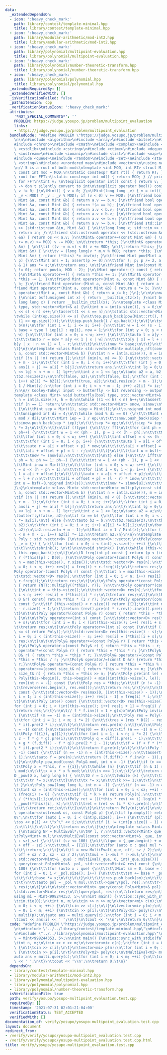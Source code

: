 ```yaml
---
data:
  _extendedDependsOn:
  - icon: ':heavy_check_mark:'
    path: library/contest/template-minimal.hpp
    title: library/contest/template-minimal.hpp
  - icon: ':heavy_check_mark:'
    path: library/modular-arithmetic/mod-int2.hpp
    title: library/modular-arithmetic/mod-int2.hpp
  - icon: ':heavy_check_mark:'
    path: library/polynomial/multipoint-evaluation.hpp
    title: library/polynomial/multipoint-evaluation.hpp
  - icon: ':heavy_check_mark:'
    path: library/polynomial/number-theoretic-transform.hpp
    title: library/polynomial/number-theoretic-transform.hpp
  - icon: ':heavy_check_mark:'
    path: library/polynomial/polynomial.hpp
    title: library/polynomial/polynomial.hpp
  _extendedRequiredBy: []
  _extendedVerifiedWith: []
  _isVerificationFailed: false
  _pathExtension: cpp
  _verificationStatusIcon: ':heavy_check_mark:'
  attributes:
    '*NOT_SPECIAL_COMMENTS*': ''
    PROBLEM: https://judge.yosupo.jp/problem/multipoint_evaluation
    links:
    - https://judge.yosupo.jp/problem/multipoint_evaluation
  bundledCode: "#define PROBLEM \"https://judge.yosupo.jp/problem/multipoint_evaluation\"\
    \n\n\n#include <algorithm>\n#include <array>\n#include <bitset>\n#include <cassert>\n\
    #include <chrono>\n#include <cmath>\n#include <complex>\n#include <cstdio>\n#include\
    \ <cstdlib>\n#include <cstring>\n#include <ctime>\n#include <deque>\n#include\
    \ <iostream>\n#include <iomanip>\n#include <list>\n#include <map>\n#include <numeric>\n\
    #include <queue>\n#include <random>\n#include <set>\n#include <stack>\n#include\
    \ <string>\n#include <unordered_map>\n#include <vector>\n\nusing namespace std;\n\
    \n// 5 is a root of both mods\ntemplate <int MOD, int RT> struct Mint {\n\tstatic\
    \ const int mod = MOD;\n\tstatic constexpr Mint rt() { return RT; } // primitive\
    \ root for FFT\n\tstatic constexpr int md() { return MOD; } // primitive root\
    \ for FFT\n\tint v; \n\texplicit operator int() const { return v; } // explicit\
    \ -> don't silently convert to int\n\texplicit operator bool() const { return\
    \ v != 0; }\n\tMint() { v = 0; }\n\tMint(long long _v) { v = int((-MOD <= _v &&\
    \ _v < MOD) ? _v : _v % MOD); if (v < 0) v += MOD; }\n\tfriend bool operator==(const\
    \ Mint &a, const Mint &b) { return a.v == b.v; }\n\tfriend bool operator!=(const\
    \ Mint &a, const Mint &b) { return !(a == b); }\n\tfriend bool operator<(const\
    \ Mint &a, const Mint &b) { return a.v < b.v; }\n\tfriend bool operator>(const\
    \ Mint &a, const Mint &b) { return a.v > b.v; }\n\tfriend bool operator<=(const\
    \ Mint &a, const Mint &b) { return a.v <= b.v; }\n\tfriend bool operator>=(const\
    \ Mint &a, const Mint &b) { return a.v >= b.v; }\n\tfriend std::istream& operator\
    \ >> (std::istream &in, Mint &a) { \n\t\tlong long x; std::cin >> x; a = Mint(x);\
    \ return in; }\n\tfriend std::ostream& operator << (std::ostream &os, const Mint\
    \ &a) { return os << a.v; }\n\tMint& operator+=(const Mint &m) { \n\t\tif ((v\
    \ += m.v) >= MOD) v -= MOD; \n\t\treturn *this; }\n\tMint& operator-=(const Mint\
    \ &m) { \n\t\tif ((v -= m.v) < 0) v += MOD; \n\t\treturn *this; }\n\tMint& operator*=(const\
    \ Mint &m) { \n\t\tv = (long long)v * m.v % MOD; return *this; }\n\tMint& operator/=(const\
    \ Mint &m) { return (*this) *= inv(m); }\n\tfriend Mint pow(Mint a, long long\
    \ p) {\n\t\tMint ans = 1; assert(p >= 0);\n\t\tfor (; p; p /= 2, a *= a) if (p\
    \ & 1) ans *= a;\n\t\treturn ans; \n\t}\n\tfriend Mint inv(const Mint &a) { assert(a.v\
    \ != 0); return pow(a, MOD - 2); }\n\tMint operator-() const { return Mint(-v);\
    \ }\n\tMint& operator++() { return *this += 1; }\n\tMint& operator--() { return\
    \ *this -= 1; }\n\tfriend Mint operator+(Mint a, const Mint &b) { return a +=\
    \ b; }\n\tfriend Mint operator-(Mint a, const Mint &b) { return a -= b; }\n\t\
    friend Mint operator*(Mint a, const Mint &b) { return a *= b; }\n\tfriend Mint\
    \ operator/(Mint a, const Mint &b) { return a /= b; }\n};\n\n\n\nnamespace NTT\
    \ {\n\nint bsf(unsigned int x) { return __builtin_ctz(x); }\nint bsf(unsigned\
    \ long long x) { return __builtin_ctzll(x); }\n\ntemplate <class Mint> void nft(bool\
    \ type, std::vector<Mint>& a) {\n\tint n = int(a.size()), s = 0;\n\twhile ((1\
    \ << s) < n) s++;\n\tassert(1 << s == n);\n\tstatic std::vector<Mint> ep, iep;\n\
    \twhile (int(ep.size()) <= s) {\n\t\tep.push_back(pow(Mint::rt(), Mint(-1).v /\
    \ (1 << ep.size())));\n\t\tiep.push_back(1 / ep.back());\n\t}\n\tstd::vector<Mint>\
    \ b(n);\n\tfor (int i = 1; i <= s; i++) {\n\t\tint w = 1 << (s - i);\n\t\tMint\
    \ base = type ? iep[i] : ep[i], now = 1;\n\t\tfor (int y = 0; y < n / 2; y +=\
    \ w) {\n\t\t\tfor (int x = 0; x < w; x++) {\n\t\t\t\tauto l = a[y << 1 | x];\n\
    \t\t\t\tauto r = now * a[y << 1 | x | w];\n\t\t\t\tb[y | x] = l + r;\n\t\t\t\t\
    b[y | x | n >> 1] = l - r;\n\t\t\t}\n\t\t\tnow *= base;\n\t\t}\n\t\tswap(a, b);\n\
    \t}\n}\n\ntemplate <class Mint> std::vector<Mint> multiply_nft(const std::vector<Mint>&\
    \ a, const std::vector<Mint>& b) {\n\tint n = int(a.size()), m = int(b.size());\n\
    \tif (!n || !m) return {};\n\tif (min(n, m) <= 8) {\n\t\tstd::vector<Mint> ans(n\
    \ + m - 1);\n\t\tfor (int i = 0; i < n; i++)\n\t\t\tfor (int j = 0; j < m; j++)\
    \ ans[i + j] += a[i] * b[j];\n\t\treturn ans;\n\t}\n\tint lg = 0;\n\twhile ((1\
    \ << lg) < n + m - 1) lg++;\n\tint z = 1 << lg;\n\tauto a2 = a, b2 = b;\n\ta2.resize(z);\n\
    \tb2.resize(z);\n\tnft(false, a2);\n\tnft(false, b2);\n\tfor (int i = 0; i < z;\
    \ i++) a2[i] *= b2[i];\n\tnft(true, a2);\n\ta2.resize(n + m - 1);\n\tMint iz =\
    \ 1 / Mint(z);\n\tfor (int i = 0; i < n + m - 1; i++) a2[i] *= iz;\n\treturn a2;\n\
    }\n\n// Cooley-Tukey: input -> butterfly -> bit reversing -> output \n// bit reversing\n\
    template <class Mint> void butterfly(bool type, std::vector<Mint>& a) {\n\tint\
    \ n = int(a.size()), h = 0;\n\twhile ((1 << h) < n) h++;\n\tassert(1 << h == n);\n\
    \tif (n == 1) return;\n\n\tstatic std::vector<Mint> snow, sinow;\n\tif (snow.empty())\
    \ {\n\t\tMint sep = Mint(1), siep = Mint(1);\n\t\tunsigned int mod = Mint(-1).v;\n\
    \t\tunsigned int di = 4;\n\t\twhile (mod % di == 0) {\n\t\t\tMint ep = pow(Mint::rt(),\
    \ mod / di);\n\t\t\tMint iep = 1 / ep;\n\t\t\tsnow.push_back(siep * ep);\n\t\t\
    \tsinow.push_back(sep * iep);\n\t\t\tsep *= ep;\n\t\t\tsiep *= iep;\n\t\t\tdi\
    \ *= 2;\n\t\t}\n\t}\n\tif (!type) {\n\t\t// fft\n\t\tfor (int ph = 1; ph <= h;\
    \ ph++) {\n\t\t\tint w = 1 << (ph - 1), p = 1 << (h - ph);\n\t\t\tMint now = Mint(1);\n\
    \t\t\tfor (int s = 0; s < w; s++) {\n\t\t\t\tint offset = s << (h - ph + 1);\n\
    \t\t\t\tfor (int i = 0; i < p; i++) {\n\t\t\t\t\tauto l = a[i + offset];\n\t\t\
    \t\t\tauto r = a[i + offset + p] * now;\n\t\t\t\t\ta[i + offset] = l + r;\n\t\t\
    \t\t\ta[i + offset + p] = l - r;\n\t\t\t\t}\n\t\t\t\tint u = bsf(~(unsigned int)(s));\n\
    \t\t\t\tnow *= snow[u];\n\t\t\t}\n\t\t}\n\t} else {\n\t\t// ifft\n\t\tfor (int\
    \ ph = h; ph >= 1; ph--) {\n\t\t\tint w = 1 << (ph - 1), p = 1 << (h - ph);\n\t\
    \t\tMint inow = Mint(1);\n\t\t\tfor (int s = 0; s < w; s++) {\n\t\t\t\tint offset\
    \ = s << (h - ph + 1);\n\t\t\t\tfor (int i = 0; i < p; i++) {\n\t\t\t\t\tauto\
    \ l = a[i + offset];\n\t\t\t\t\tauto r = a[i + offset + p];\n\t\t\t\t\ta[i + offset]\
    \ = l + r;\n\t\t\t\t\ta[i + offset + p] = (l - r) * inow;\n\t\t\t\t}\n\t\t\t\t\
    int u = bsf(~(unsigned int)(s));\n\t\t\t\tinow *= sinow[u];\n\t\t\t}\n\t\t}\n\t\
    }\n}\n\ntemplate <class Mint> std::vector<Mint> multiply(const std::vector<Mint>&\
    \ a, const std::vector<Mint>& b) {\n\tint n = int(a.size()), m = int(b.size());\n\
    \tif (!n || !m) return {};\n\tif (min(n, m) < 8) {\n\t\tstd::vector<Mint> ans(n\
    \ + m - 1);\n\t\tfor (int i = 0; i < n; i++)\n\t\t\tfor (int j = 0; j < m; j++)\
    \ ans[i + j] += a[i] * b[j];\n\t\treturn ans;\n\t}\n\tint lg = 0;\n\twhile ((1\
    \ << lg) < n + m - 1) lg++;\n\tint z = 1 << lg;\n\tauto a2 = a;\n\ta2.resize(z);\n\
    \tbutterfly(false, a2);\n\tif (a == b) {\n\t\tfor (int i = 0; i < z; i++) a2[i]\
    \ *= a2[i];\n\t} else {\n\t\tauto b2 = b;\n\t\tb2.resize(z);\n\t\tbutterfly(false,\
    \ b2);\n\t\tfor (int i = 0; i < z; i++) a2[i] *= b2[i];\n\t}\n\tbutterfly(true,\
    \ a2);\n\ta2.resize(n + m - 1);\n\tMint iz = 1 / Mint(z);\n\tfor (int i = 0; i\
    \ < n + m - 1; i++) a2[i] *= iz;\n\treturn a2;\n}\n\n}\n\ntemplate <class D> struct\
    \ Poly : std::vector<D> {\n\tusing vector<D>::vector;\n\tPoly(const std::vector<D>&\
    \ _v = {}) { \n\t\tfor (int i = 0; i < (int)_v.size(); ++i) {\n\t\t\tthis->push_back(_v[i]);\n\
    \t\t}\n\t\tshrink(); \n\t}\n\n\tvoid shrink() {\n\t\twhile (this->size() && !this->back())\
    \ this->pop_back();\n\t}\n\n\tD freq(int p) const { return (p < (int)this->size())\
    \ ? (*this)[p] : D(0); }\n\t\n\tPoly operator+(const Poly& r) const {\n\t\tint\
    \ n = max(this->size(), r.size());\n\t\tstd::vector<D> res(n);\n\t\tfor (int i\
    \ = 0; i < n; i++) res[i] = freq(i) + r.freq(i);\n\t\treturn res;\n\t}\n\t\n\t\
    Poly operator-(const Poly& r) const {\n\t\tint n = max(this->size(), r.size());\n\
    \t\tstd::vector<D> res(n);\n\t\tfor (int i = 0; i < n; i++) res[i] = freq(i) -\
    \ r.freq(i);\n\t\treturn res;\n\t}\n\t\n\tPoly operator*(const Poly& r) const\
    \ { return {NTT::multiply((*this), r)}; }\n\t\n\tPoly operator*(const D& r) const\
    \ {\n\t\tint n = this->size();\n\t\tstd::vector<D> res(n);\n\t\tfor (int i = 0;\
    \ i < n; i++) res[i] = (*this)[i] * r;\n\t\treturn res;\n\t}\n\n\tPoly operator/(const\
    \ D &r) const{ return *this * (1 / r); }\n\t\n\tPoly operator/(const Poly& r)\
    \ const {\n\t\tif (this->size() < r.size()) return {{}};\n\t\tint n = (int)this->size()\
    \ - r.size() + 1;\n\t\treturn (rev().pre(n) * r.rev().inv(n)).pre(n).rev(n);\n\
    \t}\n\t\n\tPoly operator%(const Poly& r) const { return *this - *this / r * r;\
    \ }\n\t\n\tPoly operator<<(int s) const {\n\t\tstd::vector<D> res(this->size()\
    \ + s);\n\t\tfor (int i = 0; i < (int)this->size(); i++) res[i + s] = (*this)[i];\n\
    \t\treturn res;\n\t}\n\n\tPoly operator>>(int s) const {\n\t\tif ((int)this->size()\
    \ <= s) return Poly();\n\t\tstd::vector<D> res(this->size() - s);\n\t\tfor (int\
    \ i = 0; i < (int)this->size() - s; i++) res[i] = (*this)[i + s];\n\t\treturn\
    \ res;\n\t}\n\t\n\tPoly& operator+=(const Poly& r) { return *this = *this + r;\
    \ }\n\tPoly& operator-=(const Poly& r) { return *this = *this - r; }\n\tPoly&\
    \ operator*=(const Poly& r) { return *this = *this * r; }\n\tPoly& operator*=(const\
    \ D& r) { return *this = *this * r; }\n\tPoly& operator/=(const Poly& r) { return\
    \ *this = *this / r; }\n\tPoly& operator/=(const D &r) {return *this = *this /\
    \ r;}\n\tPoly& operator%=(const Poly& r) { return *this = *this % r; }\n\tPoly&\
    \ operator<<=(const size_t& n) { return *this = *this << n; }\n\tPoly& operator>>=(const\
    \ size_t& n) { return *this = *this >> n; }\n\n\tPoly pre(int le) const { return\
    \ Poly(this->begin(), this->begin() + min((int)this->size(), le)); }\n\t\n\tPoly\
    \ rev(int n = -1) const {\n\t\tPoly res = *this;\n\t\tif (n != -1) res.resize(n);\n\
    \t\treverse(res.begin(), res.end());\n\t\treturn res;\n\t}\n\t\n\tPoly diff()\
    \ const {\n\t\tstd::vector<D> res(max(0, (int)this->size() - 1));\n\t\tfor (int\
    \ i = 1; i < (int)this->size(); i++) res[i - 1] = freq(i) * i;\n\t\treturn res;\n\
    \t}\n\t\n\tPoly inte() const {\n\t\tstd::vector<D> res(this->size() + 1);\n\t\t\
    for (int i = 0; i < (int)this->size(); i++) res[i + 1] = freq(i) / (i + 1);\n\t\
    \treturn res;\n\t}\n\n\t// f * f.inv() = 1 + g(x)x^m\n\tPoly inv(int m = -1) const\
    \ {\n\t\tif (m == -1) m = (int)this->size();\n\t\tPoly res = Poly({D(1) / freq(0)});\n\
    \t\tfor (int i = 1; i < m; i *= 2) {\n\t\t\tres = (res * D(2) - res * res * pre(2\
    \ * i)).pre(2 * i);\n\t\t}\n\t\treturn res.pre(m);\n\t}\n\t\n\tPoly exp(int n\
    \ = -1) const {\n\t\tassert(freq(0) == 0);\n\t\tif (n == -1) n = (int)this->size();\n\
    \t\tPoly f({1}), g({1});\n\t\tfor (int i = 1; i < n; i *= 2) {\n\t\t\tg = (g *\
    \ 2 - f * g * g).pre(i);\n\t\t\tPoly q = diff().pre(i - 1);\n\t\t\tPoly w = (q\
    \ + g * (f.diff() - f * q)).pre(2 * i - 1);\n\t\t\tf = (f + f * (*this - w.inte()).pre(2\
    \ * i)).pre(2 * i);\n\t\t}\n\t\treturn f.pre(n);\n\t}\n\t\n\tPoly log(int n =\
    \ -1) const {\n\t\tif (n == -1) n = (int)this->size();\n\t\tassert(freq(0) ==\
    \ 1);\n\t\tauto f = pre(n);\n\t\treturn (f.diff() * f.inv(n - 1)).pre(n - 1).inte();\n\
    \t}\n\n\tPoly pow_mod(const Poly& mod, int n = -1) {\n\t\tif (n == -1) n = this->size();\n\
    \t\tPoly x = *this, r = {{1}};\n\t\twhile (n) {\n\t\t\tif (n & 1) r = r * x %\
    \ mod;\n\t\t\tx = x * x % mod;\n\t\t\tn >>= 1;\n\t\t}\n\t\treturn r;\n\t}\n\n\t\
    D _pow(D x, long long k) { \n\t\tD r = 1;\n\t\twhile (k) {\n\t\t\tif (k & 1) {\n\
    \t\t\t\tr *= x;\n\t\t\t}\n\t\t\tx *= x;\n\t\t\tk >>= 1;\n\t\t}\n\t\treturn r;\n\
    \t }\n\n\tPoly pow(long long k, int n = -1) {\n\t\tif (n == -1) n = this->size();\n\
    \t\tint sz = (int)this->size();\n\t\tfor (int i = 0; i < sz; ++i) {\n\t\t\tif\
    \ (freq(i) != 0) {\n\t\t\t\tif (i * k > n) return Poly(n);\n\t\t\t\tD rev = 1\
    \ / (*this)[i];\n\t\t\t\tPoly ret = (((*this * rev) >> i).log(n) * k).exp(n) *\
    \ _pow((*this)[i], k);\n\t\t\t\tret = (ret << (i * k)).pre(n);\n\t\t\t\tret.resize(n);\n\
    \t\t\t\treturn ret;\n\t\t\t}\n\t\t}\n\t\treturn Poly(n);\n\t}\n\n\tfriend ostream&\
    \ operator<<(ostream& os, const Poly& p) {\n\t\tif (p.empty()) return os << \"\
    0\";\n\t\tfor (auto i = 0; i < (int)p.size(); i++) {\n\t\t\tif (p[i]) {\n\t\t\t\
    \tos << p[i] << \"x^\" << i;\n\t\t\t\tif (i != (int)p.size() - 1) os << \"+\"\
    ;\n\t\t\t}\n\t\t}\n\t\treturn os;\n\t}\n};\n\ntemplate <class Mint> struct MultiEval\
    \ {\n\tusing NP = MultiEval*;\n\tNP l, r;\n\tstd::vector<Mint> que;\n\tint sz;\n\
    \tPoly<Mint> mul;\n\n\tMultiEval(const std::vector<Mint>& _que, int off, int _sz)\
    \ : sz(_sz) {\n\t\tif (sz <= 100) {\n\t\t\tque = {_que.begin() + off, _que.begin()\
    \ + off + sz};\n\t\t\tmul = {{1}};\n\t\t\tfor (auto x : que) mul *= {{-x, 1}};\n\
    \t\t\treturn;\n\t\t}\n\t\tl = new MultiEval(_que, off, sz / 2);\n\t\tr = new MultiEval(_que,\
    \ off + sz / 2, sz - sz / 2);\n\t\tmul = l->mul * r->mul;\n\t}\n\n\tMultiEval(const\
    \ std::vector<Mint>& _que) : MultiEval(_que, 0, int(_que.size())) {}\n\n\tvoid\
    \ query(const Poly<Mint>& _pol, std::vector<Mint>& res) const {\n\t\tif (sz <=\
    \ 100) {\n\t\t\tfor (auto x : que) {\n\t\t\t\tMint sm = 0, base = 1;\n\t\t\t\t\
    for (int i = 0; i < _pol.size(); i++) {\n\t\t\t\t\tsm += base * _pol.freq(i);\n\
    \t\t\t\t\tbase *= x;\n\t\t\t\t}\n\t\t\t\tres.push_back(sm);\n\t\t\t}\n\t\t\treturn;\n\
    \t\t}\n\t\tauto pol = _pol % mul;\n\t\tl->query(pol, res);\n\t\tr->query(pol,\
    \ res);\n\t}\n\t\n\tstd::vector<Mint> query(const Poly<Mint>& pol) const {\n\t\
    \tstd::vector<Mint> res;\n\t\tquery(pol, res);\n\t\treturn res;\n\t}\n};\n\n\n\
    using mi = Mint<998244353, 5>;\n\nint main() {\n\tios::sync_with_stdio(false);\n\
    \tcin.tie(0);\n\tint n, m;\n\tcin >> n >> m;\n\tvector<mi> c(n);\n\tfor (int i\
    \ = 0; i < n; ++i) {\n\t\tcin >> c[i];\n\t}\n\tvector<mi> p(m);\n\tfor (int i\
    \ = 0; i < m; ++i) {\n\t\tcin >> p[i];\n\t}\n\tPoly<mi> poly(c);\n\tMultiEval<mi>\
    \ multi(p);\n\tauto ans = multi.query(c);\n\tfor (int i = 0; i < m; ++i) {\n\t\
    \tcout << ans[i] << ' ';\n\t}\n\tcout << '\\n';\n\treturn 0;\t\n}\n"
  code: "#define PROBLEM \"https://judge.yosupo.jp/problem/multipoint_evaluation\"\
    \n\n#include \"../../library/contest/template-minimal.hpp\"\n#include \"../../library/modular-arithmetic/mod-int2.hpp\"\
    \n#include \"../../library/polynomial/multipoint-evaluation.hpp\"\n\n\nusing mi\
    \ = Mint<998244353, 5>;\n\nint main() {\n\tios::sync_with_stdio(false);\n\tcin.tie(0);\n\
    \tint n, m;\n\tcin >> n >> m;\n\tvector<mi> c(n);\n\tfor (int i = 0; i < n; ++i)\
    \ {\n\t\tcin >> c[i];\n\t}\n\tvector<mi> p(m);\n\tfor (int i = 0; i < m; ++i)\
    \ {\n\t\tcin >> p[i];\n\t}\n\tPoly<mi> poly(c);\n\tMultiEval<mi> multi(p);\n\t\
    auto ans = multi.query(c);\n\tfor (int i = 0; i < m; ++i) {\n\t\tcout << ans[i]\
    \ << ' ';\n\t}\n\tcout << '\\n';\n\treturn 0;\t\n}"
  dependsOn:
  - library/contest/template-minimal.hpp
  - library/modular-arithmetic/mod-int2.hpp
  - library/polynomial/multipoint-evaluation.hpp
  - library/polynomial/polynomial.hpp
  - library/polynomial/number-theoretic-transform.hpp
  isVerificationFile: true
  path: verify/yosupo/yosupo-multipoint_evaluation.test.cpp
  requiredBy: []
  timestamp: '2021-07-31 02:01:21-04:00'
  verificationStatus: TEST_ACCEPTED
  verifiedWith: []
documentation_of: verify/yosupo/yosupo-multipoint_evaluation.test.cpp
layout: document
redirect_from:
- /verify/verify/yosupo/yosupo-multipoint_evaluation.test.cpp
- /verify/verify/yosupo/yosupo-multipoint_evaluation.test.cpp.html
title: verify/yosupo/yosupo-multipoint_evaluation.test.cpp
---
```

